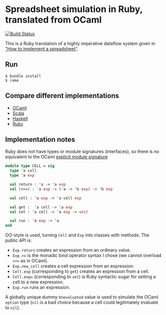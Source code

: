 # Spreadsheet simulation in Ruby, translated from OCaml

[![Build Status](https://travis-ci.org/FranklinChen/spreadsheet-Ruby.png)](https://travis-ci.org/FranklinChen/spreadsheet-Ruby)

This is a Ruby translation of a highly imperative dataflow system given in ["How to implement a spreadsheet"](http://semantic-domain.blogspot.com/2015/07/how-to-implement-spreadsheet.html).

## Run

```
$ bundle install
$ rake
```

## Compare different implementations

- [OCaml](https://github.com/FranklinChen/spreadsheet-ocaml)
- [Scala](https://github.com/FranklinChen/spreadsheet-scala)
- [Haskell](https://github.com/FranklinChen/spreadsheet-haskell)
- [Ruby](https://github.com/FranklinChen/spreadsheet-ruby)

## Implementation notes

Ruby does not have types or module signatures (interfaces), so there
is no equivalent to the OCaml [explicit module signature](https://github.com/FranklinChen/spreadsheet-ocaml/blob/master/src/Spreadsheet.ml)

```ocaml
module type CELL = sig
  type 'a cell
  type 'a exp

  val return : 'a -> 'a exp
  val (>>=) : 'a exp -> ('a -> 'b exp) -> 'b exp

  val cell : 'a exp -> 'a cell exp

  val get :  'a cell -> 'a exp
  val set : 'a cell -> 'a exp -> unit

  val run : 'a exp -> 'a
end
```

OO-style is used, turning `Cell` and `Exp` into classes with
methods. The public API is:

- `Exp.return` creates an expression from an ordinary value.
- `Exp.>=` is the monadic bind operator syntax I chose (we cannot
  overload `>>=` as in OCaml).
- `Exp.new_cell` creates a cell expression from an expression.
- `Cell.exp` (corresponding to `get`) creates an expression from a cell.
- `Cell.exp=` (corresponding to `set`) is Ruby syntactic sugar for setting a cell to a new expression.
- `Exp.run` runs an expression.

A globally unique dummy `Unevaluated` value is used to simulate the
OCaml `option` type (`nil` is a bad choice because a cell could
legitimately evaluate to `nil`).
